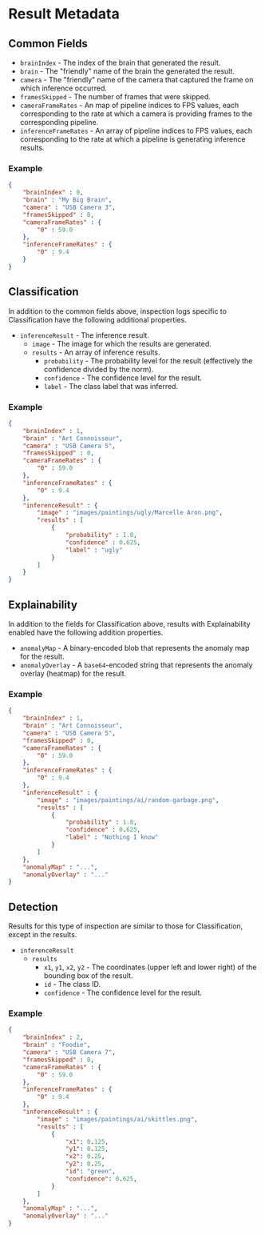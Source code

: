 # Result Metadata

## Common Fields

- `brainIndex` - The index of the brain that generated the result.
- `brain` - The "friendly" name of the brain the generated the result.
- `camera` - The "friendly" name of the camera that captured the frame on which inference occurred.
- `framesSkipped` - The number of frames that were skipped.
- `cameraFrameRates` - An map of pipeline indices to FPS values, each corresponding to the rate at which a camera is providing frames to the corresponding pipeline.
- `inferenceFrameRates` - An array of pipeline indices to FPS values, each corresponding to the rate at which a pipeline is generating inference results.

### Example

```json
{
    "brainIndex" : 0,
    "brain" : "My Big Brain",
    "camera" : "USB Camera 3",
    "framesSkipped" : 0,
    "cameraFrameRates" : {
        "0" : 59.0
    },
    "inferenceFrameRates" : {
        "0" : 9.4
    }
}
```

## Classification

In addition to the common fields above, inspection logs specific to Classification have the following additional properties.

- `inferenceResult` - The inference result.
  - `image` - The image for which the results are generated.
  - `results` - An array of inference results.
    - `probability` - The probability level for the result (effectively the confidence divided by the norm).
    - `confidence` - The confidence level for the result.
    - `label` - The class label that was inferred.

### Example

```json
{
    "brainIndex" : 1,
    "brain" : "Art Connoisseur",
    "camera" : "USB Camera 5",
    "framesSkipped" : 0,
    "cameraFrameRates" : {
        "0" : 59.0
    },
    "inferenceFrameRates" : {
        "0" : 9.4
    },
    "inferenceResult" : {
        "image" : "images/paintings/ugly/Marcelle Aron.png",
        "results" : [
            {
                "probability" : 1.0,
                "confidence" : 0.625,
                "label" : "ugly"
            }
        ]
    }
}
```

## Explainability

In addition to the fields for Classification above, results with Explainability enabled have the following addition properties.

- `anomalyMap` - A binary-encoded blob that represents the anomaly map for the result.
- `anomalyOverlay` - A `base64`-encoded string that represents the anomaly overlay (heatmap) for the result.

### Example

```json
{
    "brainIndex" : 1,
    "brain" : "Art Connoisseur",
    "camera" : "USB Camera 5",
    "framesSkipped" : 0,
    "cameraFrameRates" : {
        "0" : 59.0
    },
    "inferenceFrameRates" : {
        "0" : 9.4
    },
    "inferenceResult" : {
        "image" : "images/paintings/ai/random-garbage.png",
        "results" : [
            {
                "probability" : 1.0,
                "confidence" : 0.625,
                "label" : "Nothing I know"
            }
        ]
    },
    "anomalyMap" : "...",
    "anomalyOverlay" : "..."
}
```

## Detection

Results for this type of inspection are similar to those for Classification, except in the results.

- `inferenceResult`
  - `results`
    - `x1`, `y1`, `x2`, `y2` - The coordinates (upper left and lower right) of the bounding box of the result.
    - `id` - The class ID.
    - `confidence` - The confidence level for the result.

### Example

```json
{
    "brainIndex" : 2,
    "brain" : "Foodie",
    "camera" : "USB Camera 7",
    "framesSkipped" : 0,
    "cameraFrameRates" : {
        "0" : 59.0
    },
    "inferenceFrameRates" : {
        "0" : 9.4
    },
    "inferenceResult" : {
        "image" : "images/paintings/ai/skittles.png",
        "results" : [
            {
                "x1": 0.125,
                "y1": 0.125,
                "x2": 0.25,
                "y2": 0.25,
                "id": "green",
                "confidence": 0.625,
            }
        ]
    },
    "anomalyMap" : "...",
    "anomalyOverlay" : "..."
}
```
